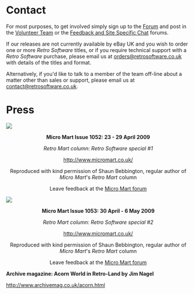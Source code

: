 # Contact

For most purposes, to get involved simply sign up to the [Forum](http://www.retrosoftware.co.uk/forum/) and post in the [Volunteer Team](http://www.retrosoftware.co.uk/forum/viewforum.php?f=23) or the [Feedback and Site Specific Chat](http://www.retrosoftware.co.uk/forum/viewforum.php?f=3) forums.

If our releases are not currently available by eBay UK and you wish to order one or more _Retro Software_ titles, or if you require technical support with a _Retro Software_ purchase, please email us at <orders@retrosoftware.co.uk> with details of the titles and format.

Alternatively, if you'd like to talk to a member of the team off-line about a matter other than sales or support, please email us at <contact@retrosoftware.co.uk>.

# Press

![](../../retrosoftwarecouk_wiki-20160918-wikidump/images/Micromartrs1052.png)

<center>

**Micro Mart Issue 1052: 23 - 29 April 2009**

_Retro Mart column: Retro Software special \#1_

<http://www.micromart.co.uk/>

Reproduced with kind permission of Shaun Bebbington, regular author of _Micro Mart_'s _Retro Mart_ column

Leave feedback at the [Micro Mart forum](http://forum.micromart.co.uk/)

</center>

![](../../retrosoftwarecouk_wiki-20160918-wikidump/images/Micromartrs1053.png)

<center>

**Micro Mart Issue 1053: 30 April - 6 May 2009**

_Retro Mart column: Retro Software special \#2_

<http://www.micromart.co.uk/>

Reproduced with kind permission of Shaun Bebbington, regular author of _Micro Mart_'s _Retro Mart_ column

Leave feedback at the [Micro Mart forum](http://forum.micromart.co.uk/)

</center>

**Archive magazine: Acorn World in Retro-Land by Jim Nagel**

<http://www.archivemag.co.uk/acorn.html>
